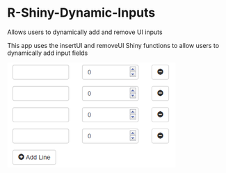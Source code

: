 # R-Shiny-Dynamic-Inputs
Allows users to dynamically add and remove UI inputs

This app uses the insertUI and removeUI Shiny functions to allow users to dynamically add input fields

![Screenshot](app_screenshot.PNG)
